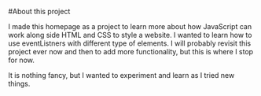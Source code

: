 #About this project

I made this homepage as a project to learn more about how JavaScript can work along side HTML and CSS to style a website.
I wanted to learn how to use eventListners with different type of elements.
I will probably revisit this project ever now and then to add more functionality, but this is where I stop for now.

It is nothing fancy, but I wanted to experiment and learn as I tried new things.
